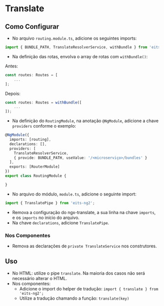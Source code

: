 # Translate

## Como Configurar

* No arquivo `routing.module.ts`, adicione os seguintes imports:

```typescript
import { BUNDLE_PATH, TranslateResolverService, withBundle } from 'eits-ng2/src';
```

* Na definição das rotas, envolva o array de rotas com `withBundle()`:

Antes:
```typescript
const routes: Routes = [
    ...
];
```

Depois:
```typescript
const routes: Routes = withBundle([
    ...
]);
```

* Na definição do `RoutingModule`, na anotação `@NgModule`, adicione a chave `providers` conforme o exemplo:
```typescript
@NgModule({
  imports: [routing],
  declarations: [],
  providers: [
    TranslateResolverService,
    { provide: BUNDLE_PATH, useValue: '/<microserviço>/bundles' }
  ],
  exports: [RouterModule]
})
export class RoutingModule {

}
```

* No arquivo do módulo, `module.ts`, adicione o seguinte import:
```typescript
import { TranslatePipe } from 'eits-ng2';
```
* Remova a configuração do ngx-translate, a sua linha na chave `imports`, e os `imports` no início do arquivo.
* Na chave `declarations`, adicione `TranslatePipe`.

### Nos Componentes

* Remova as declarações de `private TranslateService` nos construtores.


## Uso

* No HTML: utilize o pipe `translate`. Na maioria dos casos não será necessário alterar o HTML.
* Nos componentes:
    * Adicione o import do helper de tradução: `import { translate } from 'eits-ng2';`
    * Utilize a tradução chamando a função: `translate(key)`
